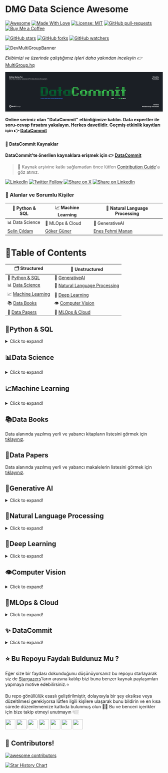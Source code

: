 # DMG Data Science Awesome

[![Awesome](https://cdn.rawgit.com/sindresorhus/awesome/d7305f38d29fed78fa85652e3a63e154dd8e8829/media/badge.svg)](https://github.com/sindresorhus/awesome) [![Made With Love](https://img.shields.io/badge/Made%20With-Love-orange.svg)](https://github.com/chetanraj/awesome-github-badges) [![License: MIT](https://img.shields.io/badge/License-MIT-yellow.svg)](https://opensource.org/licenses/MIT) [![GitHub pull-requests](https://img.shields.io/github/issues-pr/Developer-MultiGroup/DMG-Data-Science-Awesome.svg)](https://GitHub.com/Developer-MultiGroup/DMG-Data-Science-Awesome/pulls/) [![Buy Me a Coffee](https://img.shields.io/badge/Buy%20Me%20A%20Coffee-☕-FFDD00?style=flat&logo=buy-me-a-coffee&logoColor=black)](https://www.buymeacoffee.com/MultiGroup)


[![GitHub stars](https://img.shields.io/github/stars/Developer-MultiGroup/DMG-Data-Science-Awesome.svg?style=social&label=Star)](https://github.com/Developer-MultiGroup/DMG-Data-Science-Awesome/stargazers/) [![GitHub forks](https://img.shields.io/github/forks/Developer-MultiGroup/DMG-Data-Science-Awesome.svg?style=social&label=Fork)](https://github.com/Developer-MultiGroup/DMG-Data-Science-Awesome/network/) [![GitHub watchers](https://img.shields.io/github/watchers/Developer-MultiGroup/DMG-Data-Science-Awesome.svg?style=social&label=Watch)](https://github.com/Developer-MultiGroup/DMG-Data-Science-Awesome/watchers/)

![DevMultiGroupBanner](/images/awesome.gif)

*Ekibimizi ve üzerinde çalıştığımız işleri daha yakından inceleyin :point_right:* [MultiGroup.hq](https://github.com/Developer-MultiGroup/MultiGroup.hq)

![aiconf](/images/datacommit.png)

**Online serimiz olan "DataCommit" etkinliğimize katılın. Data expertler ile soru-cevap fırsatını yakalayın. Herkes davetlidir. Geçmiş etkinlik kayıtları için :point_right: [DataCommit](https://www.youtube.com/playlist?list=PLQvJkakaBRKcsi8mySTkgLvnrz0dSyIRF)**

#### **📌 DataCommit Kaynaklar**
 **DataCommit'te önerilen kaynaklara erişmek için :point_right: [DataCommit](#datacommit)** 

> 👋 Kaynak arşivine katkı sağlamadan önce lütfen [Contribution Guide](./CONTRIBUTING.md)'a göz atınız.


[![LinkedIn](https://img.shields.io/badge/Follow@devmultigroup-%230077B5.svg?logo=linkedin&logoColor=white)](https://www.linkedin.com/company/devmultigroup) [![Twitter Follow](https://img.shields.io/twitter/follow/devmultigroup?style=social)](https://x.com/devmultigroup) [![Share on X](https://img.shields.io/badge/Share_on-Twitter-1DA1F2?logo=twitter&logoColor=white)](https://twitter.com/intent/tweet?text=Check+out+this+awesome+repository+for+LLM+engineers!&url=https://github.com/Developer-MultiGroup/DMG-Data-Science-Awesome)
[![Share on LinkedIn](https://img.shields.io/badge/Share_on-LinkedIn-0077B5?logo=linkedin&logoColor=white)](https://www.linkedin.com/sharing/share-offsite/?url=https://github.com/Developer-MultiGroup/DMG-Data-Science-Awesome)

### 🌟 Alanlar ve Sorumlu Kişiler

| 🐍 Python & SQL | 📈 Machine Learning | 📝 Natural Language Processing|
|----------|----------|----------|
| 📊 Data Science | 🚀 MLOps & Cloud | 🤖 GenerativeAI|
| [Selin Çıldam](https://www.linkedin.com/in/selincildam/)| [Göker Güner](https://www.linkedin.com/in/gokerguner/) | [Enes Fehmi Manan](https://www.linkedin.com/in/enesfehmimanan/)|



# 📑Table of Contents
| 🗂️ **Structured**               |   🧠 **Unstructured**               |
| --------------------------------|   --------------------------------  |
| 🐍 [Python & SQL](#python-sql)       | 🤖 [GenerativeAI](#generative-ai)   | 
| 📊 [Data Science](#data-science) | 📝 [Natural Language Processing](#natural-language-processing) | 
| 📈 [Machine Learning](#machine-learning) | 🧬 [Deep Learning](#deep-learning) |
| 📚 [Data Books](#data-books)     | 👁️ [Computer Vision](#computer-vision) |
| 📰 [Data Papers](#data-papers)   | 🚀 [MLOps & Cloud](#mlops&cloud) |



<a name="python-sql"></a>
## 🐍Python & SQL
<details>
<summary>Click to expand!</summary>


**[`^        back to top        ^`](#dmg-data-science-awesome)**

### 🔗 Useful Links

- [SQL Cheatsheet](https://drive.google.com/file/d/1c0zYkqlpRqI0XzVntG5dZSTBZnUnY3pE/view?usp=drive_link) - SQL kavramlarına hızlıca göz atın.
- [Learn SQL in stages](https://sqlzoo.net/wiki/SQL_Tutorial) - SQL bilginizi pratiklerle geliştirin.
- [Hackerrank Python](https://www.hackerrank.com/domains/python?filters%5Bstatus%5D%5B%5D=unsolved&badge_type=python) - Python'da algoritma pratiği yapın.
- [Hackerrank SQL](https://www.hackerrank.com/domains/sql?filters%5Bstatus%5D%5B%5D=unsolved&badge_type=sql) - SQL'de pratik yapın.
- [NeetCode Data Structures](https://neetcode.io/practice) - Veri yapıları konusunda pratik yapın.
- [algoleague](https://algoleague.com/) - Çeşitli dillerde algoritma sorularını çözebileceğiniz ve yarışmalara katılabileceğiniz yerli platform.
- [Grind 75 questions](https://www.techinterviewhandbook.org/grind75/?weeks=8&hours=8) - Planlı bir şekilde algoritma mülakatlarındaki ana konsteptleri halledin.


### SQL 
  
  - [Intro to SQL: Querying and managing data](https://www.khanacademy.org/computing/computer-programming/sql)- SQL dilini sıfırdan başlayarak öğrenin.
  - [Advanced SQL](https://www.kaggle.com/learn/advanced-sql)- SQL bilginizi genişletin.
  - [SQL Tutorial](https://www.w3schools.com/sql/default.asp)- Adım adım SQL öğrenin.

### Python

- [Yazbel Belgeleri](https://python-istihza.yazbel.com/index.html) - Python dilini Türkçe olarak detaylı bir şekilde öğrenin.
- [CS50 Python](https://cs50.harvard.edu/python/2022/) - Harvard'ın ünlü CS50 dersinin Python için özel versiyonu.
- [30 Days of Python](https://dev.to/arindamdawn/series/7425) - 30 günde Python öğrenin.
- [Code. Simply. Clearly. Calmly.](https://calmcode.io/) - Python'daki birçok temel konsepti kısa ve öz videolar üzerinden öğrenin.

</details>


<a name="data-science"></a>
## 📊Data Science
<details>
<summary>Click to expand!</summary>

**[`^        back to top        ^`](#dmg-data-science-awesome)**

### 🔗 Useful Links

- [Veri Defteri](https://veridefteri.com/) - Veri Biliminin bir çok konusu hakkında hem blog hem video tutorialları olan websitesi.
- [Yapay Zekâ Araştırma İnisiyatifi](https://yz-ai.github.io/kaynaklar/) - Derin öğrenme konusunda birçok iyi kaynağın çevrilmiş hallerinin derlendiği websitesi. 
- [Data Science Roadmap](https://roadmap.sh/ai-data-scientist) - Veri bilimi için temel öğrenilmesi gereken konseptleri gösteren akış diyagramı.

### Introduction to Data Science

+ **📹 Video Tutorials**
    - [Virtualenv](https://calmcode.io/course/virtualenv/intro) - Virtual environment neden gereklidir ve neden kullanılır. Detaylı öğrenin.

+ **📖 Blog Tutorials**
    - [Difference of Data Science and Machine Learning](https://www.datasciencecentral.com/difference-of-data-science-machine-learning-and-data-mining/) - Veri Biliminin temel kavramlarına aşina olun.

    + **🛠️ Virtual Environment**
        - [Python Virtual Environment](https://www.geeksforgeeks.org/python-virtual-environment/) - Sanal ortamların nasıl kurulacağını ve neden kullanıldığını öğrenin.
     
### Exploratory Data Analysis 
+ **📹 Video Tutorials**
    - [Statistics for Data Science](https://www.youtube.com/watch?v=xxpc-HPKN28)- Veri Bilimi için gerekli istatistik altyapısını edinin.

###  Data Wrangling & Preprocessing
- [Handling Missing Values](https://www.analyticsvidhya.com/blog/2021/10/handling-missing-value/) - Eksik verilere nasıl yaklaşılacağını öğrenin. 
- [Discover Feature Engineering](https://machinelearningmastery.com/discover-feature-engineering-how-to-engineer-features-and-how-to-get-good-at-it/) - Feature engineering nedir, nasıl yapılır? Mantığını öğrenin.
- [Feature Engineering for Machine Learning](https://towardsdatascience.com/feature-engineering-for-machine-learning-eb2e0cff7a30) - Veri ön işleme adımının nasıl yapılacağını öğrenin.

</details>

<a name="machine-learning"></a>
## 📈Machine Learning
<details>
<summary>Click to expand!</summary>

**[`^        back to top        ^`](#dmg-data-science-awesome)**

### Courses

- [Makine Öğrenmesine Giriş](https://www.youtube.com/playlist?list=PLZcbvMjrj9DVU6g2A5e6voeigUtSMsAJH) - ML teorisini detaylı bir şekilde öğrenin. Ders kaynaklarına [buradan](https://github.com/sibirbil/IMO2020) erişebilirsiniz.
- [AI for Beginners](https://microsoft.github.io/AI-For-Beginners/) - Microsoft tarafından yayınlanan AI kursu.
- [Google ML Crash Course](https://developers.google.com/machine-learning/crash-course): Google'ın ML üzerine kapsamlı temel bir kursu, pek çok ML kavramına dair temel bilgi edinmek ve kariyerine sağlam başlangıç noktaları oluşturmak isteyenler için.
- [Coursera ML Specialization](https://www.coursera.org/specializations/machine-learning-introduction): Coursera'nın toplam 4 kurstan oluşan ML Uzmanlık serisi. Teorik bilginin yanı sıra notebook ödevleriyle birlikte ML kodlama pratiğine başlamak isteyenler için.
- [Kaggle Intro to ML](https://www.kaggle.com/learn/intro-to-machine-learning): Kaggle'ın temel seviye ML kursu. Basit seviyede konseptler, tanımlar içerir.
- [Kaggle Intermediate ML](https://www.kaggle.com/learn/intermediate-machine-learning): Kaggle'ın giriş seviye kursunun devamı niteliğinde, yine de seviyesi çok üst düzey değil. Başlangıç seviyesinde olanların da rahatlıkla takip edebilecekleri bir kurs.
- [DataTalksClub ML Zoomcamp](https://github.com/DataTalksClub/machine-learning-zoomcamp): DataTalksClub'ın ML Zoomcamp'i. İçerikleri kendi hızınızda tüketebilirsiniz ancak, yılın belli dönemlerinde Zoom üzerinden dersler, ödevler vb. şeklinde de takip edilen "Zoomcamp"leri mevcut.
- ☕ [Forecasting: Principles and Practice](https://otexts.com/fpp3/) - Zaman serileri üzerine kapsamlı bir kaynak.

### 📖 Blog Tutorials

- ☕[Supervised Learning](https://stanford.edu/~shervine/l/tr/teaching/cs-229/cheatsheet-supervised-learning): Stanford'un CS229: Machine Learning dersine ait Türkçeye çevrilmiş Gözetimli öğrenme notları.
- ☕[Unsupervised Learning](https://stanford.edu/~shervine/l/tr/teaching/cs-229/cheatsheet-unsupervised-learning/): Stanford'un CS229: Machine Learning dersine ait Türkçeye çevrilmiş Gözetimsiz öğrenme notları.
- [What is Overfitting?](https://www.freecodecamp.org/news/what-is-overfitting-machine-learning/): Overfitting kavramını ve kaçınmanın yollarını öğrenin. 
- [Scikit Learn Official Document](https://scikit-learn.org/stable/index.html): Temel algoritmalar, preprocess yöntemleri, model başarı ölçümlemeleri gibi Machine Learning'e ait neredeyse bütün konseptler için Python dilinde kullanabileceğiniz scikit-learn'ün resmi dokümantasyonu.
- [Machine Learning Basics](https://github.com/zotroneneis/machine_learning_basics) - Makine öğrenmesi algoritmalarının hem teorisini hem pratiğini notebooklar üzerinden adım adım implemantasyonuyla birlikte veren repo.
- ☕☕[PapersWithCode](https://paperswithcode.com/) - ML/AI Scientist rollerinde yeni çıkan paperları takip etmek ve elbette bunları hızlıca deneyip çalıştığınız şirket adına işe yararlılığını ölçmek önem taşıyor. Paperswithcode, yeni çıkan paper'ları kodlarıyla birlikte sunuyor.
- [AIPaper.Dev](https://aipaper.dev/daily) - Alanlarına ayrılmış bir biçimde paperları burada derli toplu görebilirsiniz. Her paper, onu okuyabileceğiniz bir arxiv bağlantısı da içeriyor. Aylık 2$ karşılığında paper özeti gibi ek özelliklere de erişebiliyorsunuz.

### 📹 Video Tutorials

- [Freecodecamp ML Course for Beginners](https://www.youtube.com/watch?v=NWONeJKn6kc): Freecodecamp'in yeni başlayanlar için 9 saat 52 dakikalık tek parça ML kursu.
- [Yapay Öğrenme için Matematik](https://www.youtube.com/playlist?list=PL-VAZnoQqQ4W3kxCI4At6flbG72k8mHVG) - Makine öğrenmesi için gereken matematiği öğrenin.

### 🗃️ Datasets
 
- [UCI ML Repository](https://archive.ics.uci.edu/datasets): UC Irvine üniversitesine ait veri setleri. Kendi kütüphanesi ile direkt olarak python projesinin içerisine import edebiliyorsunuz.
- [Kaggle Datasets](https://www.kaggle.com/datasets): Kaggle platformundaki veri setleri. Giriş seviyesi kurslardan sonra hangi alanda hangi veri türüyle çalışmak istediğine karar verme aşamasında mutlaka göz atılmalı.
- [Awesome Repo](https://github.com/awesomedata/awesome-public-datasets?tab=readme-ov-file#machinelearning): Başlangıç seviyesi küçük veri setlerinin ardından daha büyük projeler çıkarmak isteyenler için daha gelişmiş veri setlerinin olduğu bir repo. Bu repoda ilgi alanlarınıza göre ayrılmış başka alanlardaki veri setlerini de görebilirsiniz.

</details>


<a name="data-books"></a>
## 📚Data Books

Data alanında yazılmış yerli ve yabancı kitapların listesini görmek için [tıklayınız](books.md).

<a name="data-papers"></a>
## 📰Data Papers

Data alanında yazılmış yerli ve yabancı makalelerin listesini görmek için [tıklayınız](papers.md).



<a name="generative-ai"></a>
## 🤖Generative AI
<details>
<summary>Click to expand!</summary>

**[`^        back to top        ^`](#dmg-data-science-awesome)**

### 🔗 Useful Links
- [ Chatbot Arena Leaderboard](https://lmarena.ai/?leaderboard) - LLM'lerin değerlendirilmesi ve topluluk desteği ile sıralanması ile oluşan liderlik tablosu.
- [LLMOps Database](https://www.zenml.io/llmops-database) - Gerçek dünya senaryolarında LLM'lerin nasıl kullanıldığını ayrıntılı bir şekilde görebileceğiniz web sitesi.
- [ML and LLM system design](https://www.evidentlyai.com/ml-system-design) - ML ve LLM için oluşturulmuş 500+ case study.
- [LLM Nasıl Çalışır?](https://llm-viz-tr.vercel.app/) - LLM'lerin nasıl çalıştığını interaktif bir şekilde anlatan web sitesi.
- [https://research.aimultiple.com/generative-ai-applications/](https://research.aimultiple.com/generative-ai-applications/) - GenAI gerçek hayat örnekleri.
- [Haystack Cookbook](https://github.com/deepset-ai/haystack-cookbook) - Farklı araçlar kullanılarak yapılmış çeşitli GenAI uygulama örnekleri bulabileceğiniz bir repo.
- [Prompt Engineering Guide](https://www.promptingguide.ai/) - Promt engineering temellerini detaylı bir şekilde öğrenin.
- [Agents Course](https://huggingface.co/learn/agents-course/unit0/introduction) - Hugging Face tarafından verilen agents kursu.
- ☕ [LLM Course](https://github.com/mlabonne/llm-course) - LLM'leri notebooklar üzerinden detaylı anlatan repo. 
- ☕ [GenAI Agents](https://github.com/NirDiamant/GenAI_Agents) - Birçok farklı konsteptte agent notebookunu başlangıçtan ileri seviyeye doğru anlatan repo.
- ☕☕ [Annotated Research Paper Implementations](https://nn.labml.ai/) - Milestone paperların torch tabanlı implemanstasyonlarını içeren websitesi.
- [LLM Engineers Handbook](https://github.com/PacktPublishing/LLM-Engineers-Handbook) - Başlangıç seviyesinden deploy almaya kadar giden LLM ve RAG uygulamalarınızı AWS içerisinde deploylamayı gösteren repo ve kitap.
  
### 📹 Video Tutorials
-  [Gemini API by Google](https://www.udacity.com/course/gemini-API-by-google--cd13416) - Gemini API üzerinden GenAI temellerini öğrenin.
-  [Building AI Applications with Haystack (DeepLearning.AI)](https://www.deeplearning.ai/short-courses/building-ai-applications-with-haystack/) - Haystack kullanarak farklı GenAI uygulamaları geliştirmeyi öğrenin.
-  [Introduction to Generative AI Learning Path](https://www.cloudskillsboost.google/paths/118) - Google Cloud ile GenAI-LLM temellerini öğrenin.
-  [RAG & Agents](https://www.youtube.com/playlist?list=PL0cq-CiC5Qht17CmxgQDotcT-mlOulxqg) - RAG ve Agentların temellerini Prof. Tom Yeh'ten öğrenin.
-  [LangChain Academy](https://academy.langchain.com/collections) - LangChain Academy'den güncel GenAI teknolojilerini öğrenin.
-  ☕ [Deep Dive into LLMs like ChatGPT](https://www.youtube.com/watch?v=7xTGNNLPyMI) - Karpathy ile LLM'lerin temellerine derin bir dalış yapın.
-  [GenAI wit Gradio](https://www.deeplearning.ai/short-courses/building-generative-ai-applications-with-gradio/) - Gradio ile GenAI uygulamalarının nasıl deploy edileceğini öğrenin.
-  ☕ [Multi AI Agent Systems with crewAI](https://www.deeplearning.ai/short-courses/multi-ai-agent-systems-with-crewai/) - Multi Agent sistemlerin temellerini CrewAI ile öğrenin.
-  ☕☕ [Practical Multi AI Agents and Advanced Use Cases with crewAI](https://www.deeplearning.ai/short-courses/practical-multi-ai-agents-and-advanced-use-cases-with-crewai/) - Çeşitli AI Agent senaryolarını Crew AI üzerinden deneyimleyin.

### 📖 Blog Tutorials
-  [How Large Language Models work](https://medium.com/data-science-at-microsoft/how-large-language-models-work-91c362f5b78f) - Teknik bilgiye boğulmadan LLM'lerin nasıl çalıştığını öğrenin.
-  [BERT 101 🤗 State Of The Art NLP Model Explained ](https://huggingface.co/blog/bert-101) - Bert nedir, nasıl kullanılır, farklı Bert türleri nelerdir konularında bilgi sahibi olun.
-  [Anthropic's Prompt Engineering Interactive Tutorial](https://github.com/anthropics/courses/tree/master/prompt_engineering_interactive_tutorial) - Anthropics kendi modelleri üzerinden anlattığı Prompt Engineering notebookları.
- [Google Agents](https://ppc.land/content/files/2025/01/Newwhitepaper_Agents2.pdf) - Google tarafından yayınlanmış agent eğitim dokümanı.
- ☕ [A Tutorial on LLM](https://medium.com/@haifengl/a-tutorial-to-llm-f78dd4e82efc) - Transformer mimarisinin nasıl çalıştığını ve GenAI için önemli kavramları öğrenin.
- ☕ [MultiModal Uygulama Geliştirip Hugging Face Spaces’te Yayınlamak!](https://medium.com/@cakirduygu/multimodal-uygulama-geli%C5%9Ftirip-hugging-face-spaceste-yay%C4%B1nlamak-65ca98ec38af) - Açık Kaynak LLM'ler ile yaptığınız çalışmaları nasıl yayınlayacağınızı öğrenin.
- ☕[ModernBERT](https://huggingface.co/blog/modernbert) - Modernleştirilmiş Bert mimarisini öğrenin.
- ☕[Building effective agents](https://www.anthropic.com/research/building-effective-agents) - Efektif agent nasıl geliştirilir?
- ☕ [How to generate text: using different decoding methods for language generation with Transformers](https://huggingface.co/blog/how-to-generate) - Transformers modelleri nasıl metin üretiyor?
- ☕ [Create a Swarm of Agents](https://haystack.deepset.ai/blog/swarm-of-agents) - OpenAI'ın Swarm konseptini başka modellerle (Llama, Antropic Claude vs.) nasıl yapılacağını anlatan bir blog yazısı
- ☕☕ [LLM Workshop](https://github.com/rasbt/LLM-workshop-2024) - LLM temellerini notebooklar üzerinden detaylı bir şekilde öğrenin.
- ☕☕ [Transformers From Scratch](https://blog.matdmiller.com/posts/2023-06-10_transformers/notebook.html) - Sıfırdan Transformers mimarisini öğrenin.
- ☕☕ [Llama 3 from Scratch](https://github.com/naklecha/llama3-from-scratch/blob/main/llama3-from-scratch.ipynb) - Llama 3 modelini sıfırdan implemente eden eğlenceli bir notebook.

+ ### RAG

    + **📹 Video Tutorials**
        -  [Building Systems with the ChatGPT API](https://www.deeplearning.ai/short-courses/building-systems-with-chatgpt/) - ChatGPT API kullanarak LLM'ler ile karmaşık iş akışlarını nasıl otomatikleştireceğinizi öğrenin. 
        -  [LangChain for LLM Application Development](https://www.deeplearning.ai/short-courses/langchain-for-llm-application-development/) - LangChain kullanarak LLM'lerin kullanım alanlarını genişletmeyi ve güçlü LLM uygulamaları oluşturmayı öğrenin.

    + **📖 Blog Tutorials**
        - ☕ [RAG Techniques](https://github.com/NirDiamant/RAG_Techniques) - Farklı RAG tekniklerini gösteren repo.
        - [Creating Your First QA Pipeline with Retrieval-Augmentation](https://haystack.deepset.ai/tutorials/27_first_rag_pipeline) - Haystack ile ilk RAG uygulamanızı geliştirin
        -  [(Part 1) Build your own RAG with Mistral-7B and LangChain](https://medium.com/@thakermadhav/build-your-own-rag-with-mistral-7b-and-langchain-97d0c92fa146) - Mistral-7B üzerinde nasıl RAG yapılacağını adım adım giderek anlatan yazı serisi.
        - ☕ [The 4 Advanced RAG Algorithms You Must Know to Implement](https://medium.com/decodingml/the-4-advanced-rag-algorithms-you-must-know-to-implement-5d0c7f1199d2) - İleri RAG tekniklerini öğrenin ve uygulamasını görün.
        - ☕ [(Part 1) Advanced Retrieval: Extract Metadata from Queries to Improve Retrieval](https://haystack.deepset.ai/blog/extracting-metadata-filter) - Metadata filtering, query decomposition gibi tekniklerle ileri seviye RAG uygulamaları geliştirmeyi anlatan yazı serisi
        - [Build a Retrieval Augmented Generation (RAG) App: Part 1](https://python.langchain.com/docs/tutorials/rag/) - Kendi RAG uygulamanızı direkt olarak doküman üzerinden ilerleyerek oluşturabileceğiniz bir yazı serisi. Sadece part 1 ve 2 var. Direkt LangChain üzerinden erişebilirsiniz.
      
+ ### Fine Tuning
    + **📹 Video Tutorials**
        - ☕ [Finetuning Large Language Models](https://www.deeplearning.ai/short-courses/finetuning-large-language-models/) - Lamini kullanarak LLM'lere nasıl ince ayar yapabileceğinizi öğrenin.

    + **📖 Blog Tutorials**
        - ☕ [Fine-Tuning Mistral 7b in Google Colab with QLoRA (complete guide)](https://medium.com/@codersama/fine-tuning-mistral-7b-in-google-colab-with-qlora-complete-guide-60e12d437cca) - Mistral-7b üzerinden nasıl fine tuning yapılacağını öğrenin.
        - [Fine-tune a pretrained model](https://huggingface.co/docs/transformers/en/training) - Hugging Face tarafında ince ayar nasıl yapılır.
        - ☕☕ [BERT Fine-Tuning Tutorial with PyTorch](https://mccormickml.com/2019/07/22/BERT-fine-tuning/) - Pytorch ile Bert'i fine tune ederek, konuya derinlemesine dalın.
        - [A Gentle Introduction to 8-bit Matrix Multiplication for transformers at scale using Hugging Face Transformers, Accelerate and bitsandbytes](https://huggingface.co/blog/hf-bitsandbytes-integration) - Quantization nedir ve neden yapılmalıdır?
        - [Code LoRA from Scratch](https://lightning.ai/lightning-ai/studios/code-lora-from-scratch?utm_source=tldrai) - LoRA metodunu sıfırdan öğrenin.


### 🔧 Framework
- [Transformers](https://huggingface.co/docs/transformers/index) - Hugging Face tarafından geliştirilen, NLP ve generative AI modellerini kolayca kullanmanızı sağlayan bir kütüphane.
- [LangChain](https://python.langchain.com/docs/introduction/) - Büyük dil modelleri (LLM) ile çalışma ve uygulama geliştirme sürecini kolaylaştıran bir framework.
- [Haystack](https://haystack.deepset.ai/) - Büyük dil modellerini orkestre ederek farklı kullanım alanlarında (RAG, AI Agent'ları vs.) uygulama geliştirmenizi sağlayan açık kaynak bir framework.
- [co:here](https://cohere.ai/) - Cohere, gelişmiş Büyük Dil Modelleri ve NLP araçlarına erişim sağlar.
- [Ollama](https://github.com/ollama/ollama) - Büyük dil modellerini yerel olarak çalıştırmanızı sağlayan bir framework.
- [DeepSpeed](https://www.deepspeed.ai/) - Microsoft tarafından geliştirilen, büyük modellerin daha verimli bir şekilde eğitilmesi ve kullanılması için optimize edilmiş bir deep learning optimizasyon kütüphanesi.
- [Alpaca-LoRA](https://github.com/tloen/alpaca-lora) - LLaMA tabanlı modeller üzerinde düşük kaynakla hızlı ince ayar (fine-tuning) yapmayı sağlayan bir framework.
- [Fairseq](https://github.com/facebookresearch/fairseq) - Facebook AI tarafından geliştirilen, çeşitli NLP ve sıralı modelleme görevleri için kullanılan bir framework.
- [Letta](https://github.com/letta-ai/letta) - Eskiden MemGPT iken şu an isim değiştirilerek sunulan yeni bir framework.


### Models
- [OpenAI](https://openai.com/api/) - OpenAI'nin API'si, çeşitli doğal dil görevlerini yerine getiren GPT-3 ve GPT-4 modellerine ve doğal dili koda çeviren Codex'e erişim sağlar.
- [LLaMA](https://ai.facebook.com/blog/large-language-model-llama-meta-ai/) - Meta tarafından geliştirilen, 65 milyar parametreli temel bir büyük dil modeli.
- [deepseek](https://www.deepseek.com/) - Açık kaynak olarak geliştirilen, oldukça başarılı yanıtlar üreten LLM.
- [Claude](https://claude.ai/) - Anthropic tarafından geliştirilen bir yapay zeka asistanı olan Claude ile konuşun.
- [Mixtral](https://mistral.ai/news/mixtral-of-experts/) - Açık ağırlıklara sahip "sparse mixture of experts" mimarisiyle yüksek kaliteli ve verimli doğal dil işleme çözümleri sunan bir model.
- [Grok](https://grok.x.ai/) - xAI tarafından geliştirilen ve [açık kaynak](https://github.com/xai-org/grok-1) ve açık ağırlıklara sahip bir büyük dil modeli. 

+ **🛠️ Coding Assistants**
    - [GitHub Copilot](https://github.com/features/copilot) - GitHub Copilot, OpenAI Codex desteğiyle editörünüzde gerçek zamanlı kod ve fonksiyon önerileri sunar.
    - [Amazon Q](https://aws.amazon.com/q/) - AWS’nin yapay zeka destekli asistanı; soruları yanıtlar, kod yazar ve görevleri otomatikleştirir.




</details>


<a name="natural-language-processing"></a>
## 📝Natural Language Processing
<details>
<summary>Click to expand!</summary>

**[`^        back to top        ^`](#dmg-data-science-awesome)**

### 🔗 Useful Links
- [Turkish NLP Resources](https://turkce.netlify.app/) - Türkçe NLP kaynaklarının derlendiği websitesi.
- [NLP Cheat Sheet Repo](https://github.com/janlukasschroeder/nlp-cheat-sheet-python) - Python NLP Cheat Sheet
- [High-Quality Resources for studying NLP](https://medium.com/nlplanet/awesome-nlp-18-high-quality-resources-for-studying-nlp-1b4f7fd87322) - Kaliteli NLP kaynakları

### 📹 Video Tutorials
- [Hugging Face NLP Course](https://huggingface.co/learn/nlp-course/chapter1/1) - Hugging Face üzerinden NLP temellerini öğrenin.
- [Natural Language Processing at UT Austin](https://www.youtube.com/playlist?list=PLofp2YXfp7TZZ5c7HEChs0_wfEfewLDs7) - Austin üniversitesi NLP dersleri.
- [Doğal Dil İşleme Yaz Okulu](https://www.youtube.com/playlist?list=PLMGWwuh6-mEe57iOtf1uo5DgZB288l0CQ) - Türkçe Doğal Dil İşleme yaz okulu.

### 📖 Blog Tutorials
- [What Is Natural Language Processing?](https://machinelearningmastery.com/natural-language-processing/) - Doğal Dil İşleme nedir?
- ☕ [Natural Language Processing is Fun!](https://medium.com/@ageitgey/natural-language-processing-is-fun-9a0bff37854e) - Adım adım NLP temellerini öğrenin. [[2]](https://medium.com/@ageitgey/text-classification-is-your-new-secret-weapon-7ca4fad15788),[[3]](https://medium.com/@ageitgey/natural-language-processing-is-fun-part-3-explaining-model-predictions-486d8616813c), [[4]](https://medium.com/@ageitgey/deepfaking-the-news-with-nlp-and-transformer-models-5e057ebd697d), [[5]](https://medium.com/@ageitgey/build-your-own-google-translate-quality-machine-translation-system-d7dc274bd476)
- [NLP Python Repo](https://github.com/milaan9/Python_Natural_Language_Processing) - Notebooklar üzerinden NLP temellerini öğrenin.
- [TR NLP 101](https://github.com/kolaydilisleme/NLP-101-Egitim) - Türkçe olarak NLP temellerini öğrenin.
- ☕☕ [Natural Language Processing Specialization on Coursera](https://aman.ai/coursera-nlp/) - Natural Language Processing Specialization detaylı kurs dokümanları.

</details> 

<a name="deep-learning"></a>
## 🧬Deep Learning
<details>
<summary>Click to expand!</summary>

**[`^        back to top        ^`](#dmg-data-science-awesome)**

## Blogs

- [Learn PyTorch for Deep Learning](https://www.learnpytorch.io/) - Deep learning için Pytorch'u kapsamlı bir şekilde öğrenin.
- ☕☕ [PyTorch internals](http://blog.ezyang.com/2019/05/pytorch-internals/) - Pytorch'un nasıl çalıştığını öğrenin.

## Frameworks

Derin Öğrenme'nin üç büyük framework'ünün linkleri. Önce Tensorflow veya Pytorch, daha sonra da Jax kurcalanarak devam edilebilir. Her birinin kaynakları, blogları, demoları santim santim takip edildiğinde oldukça öğretici.

- [Tensorflow](https://www.tensorflow.org/)
- [Pytorch](https://pytorch.org/)
- [Jax](https://docs.jax.dev/en/latest/)

</details>


<a name="computer-vision"></a>
## 👁️Computer Vision
<details>
<summary>Click to expand!</summary>

**[`^        back to top        ^`](#dmg-data-science-awesome)**

###  Useful Links  
-  **[Computer Vision (GeeksforGeeks)](https://www.geeksforgeeks.org/computer-vision/)** - Bilgisayarlı görüye giriş ve temel kavramlar.  
-  **[Introduction to Object Detection](https://medium.com/@kattarajesh2001/object-detection-part-1-introduction-to-object-detection-321f1fd56295)** - Nesne tespitine giriş ve temel teknikler.  
-  **[Introduction to Computer Vision with TensorFlow (Microsoft)](https://learn.microsoft.com/en-us/training/modules/intro-computer-vision-tensorflow/)** - Microsoft’un sunduğu, TensorFlow kullanarak bilgisayarlı görüye giriş eğitim modülü.  
-  **[Computer Vision with TensorFlow](https://www.tensorflow.org/tutorials/images?hl=tr)** - TensorFlow kullanarak bilgisayarlı görü projeleri geliştirme.  
-  **[Deep Learning for Computer Vision ](https://www.geeksforgeeks.org/deep-learning-for-computer-vision/)** - Derin öğrenmenin bilgisayarlı görüde nasıl kullanıldığına dair kapsamlı anlatım.  
-  **[Ultralytics Docs](https://docs.ultralytics.com/)** - YOLO serisi gibi popüler nesne tespiti modellerini geliştiren Ultralytics’in resmi dökümantasyonu.  

###  Tutorials  
-  **[OpenCV Tutorials](https://docs.opencv.org/4.x/d9/df8/tutorial_root.html)** - OpenCV’nin resmi dokümantasyon ve eğitimleri.  
-  **[OpenCV-Python Tutorials](https://docs.opencv.org/4.11.0/d6/d00/tutorial_py_root.html)** - Python ile OpenCV kullanımı için kapsamlı rehber.  
-  **[OpenCV Python Tutorial (GeeksforGeeks)](https://www.geeksforgeeks.org/opencv-python-tutorial/)** - OpenCV’ye giriş ve temel işlevlerin anlatıldığı rehber.  
-  **[Simple Object Tracking with OpenCV (PyImageSearch)](https://pyimagesearch.com/2018/07/23/simple-object-tracking-with-opencv/)** - OpenCV ile basit nesne takibi örnekleri.  
-  **[Moving Object Detection with OpenCV](https://learnopencv.com/moving-object-detection-with-opencv/)** - OpenCV kullanarak hareketli nesne tespiti yapma yöntemleri.  


###  Courses  
-  **[OpenCV Bootcamp](https://opencv.org/university/free-opencv-course/?utm_source=opcv&utm_medium=releases)** - OpenCV temellerinden ileri seviye uygulamalara kadar detaylı bir kurs.  
-  **[Görüntü Üretmeye Giriş (Google Cloud)](https://www.cloudskillsboost.google/course_templates/541?catalog_rank=%7B%22rank%22%3A1%2C%22num_filters%22%3A0%2C%22has_search%22%3Atrue%7D&search_id=42154782)** - Google Cloud’un sunduğu yapay zeka ile görüntü üretme kursu.  

### 📹 Video Tutorials
- [Community Computer Vision Course](https://huggingface.co/learn/computer-vision-course/unit0/welcome/welcome) - Hugging Face komünitesi tarafından oluşturulan görüntü işleme kursu.

</details>


<a name="mlops&cloud"></a>
## 🚀MLOps & Cloud
<details>
<summary>Click to expand!</summary>

**[`^        back to top        ^`](#dmg-data-science-awesome)**

## Courses

- [MLOps Zoomcamp](https://github.com/DataTalksClub/mlops-zoomcamp) - DataTalksClub isimli topluluğun MLOps Zoocamp'i. Self-paced, ama dönem dönem online canlı derslerle dünyanın her yerinden katılımcılarla da senkron bir şekilde ödevli takipli alabiliyorsunuz kursu. Aynı repodan topluluğun web sitesine gidip diğer kursları inceleyebilir ve topluluğa özel kanallara da katılabilirsiniz.

- [MLOps Roadmap](https://roadmap.sh/mlops) - Roadmap.sh, teknolojinin pek çok alanı ile ilgili oldukça detaylı, takip etmesi belki bir yılı bulabilecek dolu dolu roadmapler sunuyor, MLOps roadmapi de bunlardan biri.

## Blogs

- [Marvelous MLOps](https://marvelousmlops.substack.com/) - MLOps'a dair takip edilesi bir blog, aynı isimli bir Linkedin sayfaları da var, orada daha aktifler. 

- ☕☕[Google Vertex AI](https://cloud.google.com/vertex-ai) - Google'ın AI platformu Vertex AI'ın dokümanı. Cloud'a dair pek çok doküman&kaynak bulunabilir elbette ama öğrenmenin en iyi yolu kesinlikle orjinal dokümanları incelemek.

- ☕☕[AWS Bedrock Samples](https://github.com/aws-samples/amazon-bedrock-samples) - AWS Bedrock örneklerini içeren repo.

- ☕[Google Cloud Docs](https://cloud.google.com/docs) Google'ın cloud altyapsına dair, konularına ayrılmış kendi dokümanları. Google, ilk hesap açılışında 300 dolarlık bedava kredi de sunuyor.

## Video Tutorials

- [TechWorld With Nana](https://www.youtube.com/@TechWorldwithNana/courses) - Devops bilmeden MLOps eksik kalır, bu Youtube kanalı devops için bulabileceğimiz en iyi kaynaklardan.

- [Cloud Türkiye AWS Talks Youtube Serisi](https://www.youtube.com/watch?v=2pbDSwiFYO4&list=PLdEVi-7f6Ie9WJH_ySLOVU8ODZS94Hm2C) - Cloud Türkiye Topluluğu'nun AWS üzerine konuştuğu Youtube serisi.

- [Ayti Tech Azure Youtube Serisi](https://www.youtube.com/watch?v=W1cp3qEAC1M&list=PLm8ggkC19szAggb3smwNleuitkHSInf8i) - Ayti Tech Youtube kanalında Özgür Öztürk'ün hap bilgiler içeren Azure serisi.

- [Freecodecamp Docker&Kubernetes Fundamentals](https://www.youtube.com/watch?v=kTp5xUtcalw) - Freecodecamp'ten yaklaşık 6 saatlik harika bir Docker&Kubernetes giriş kursu.

## Tools

Bu kadar eğitim, kurs, bilgi vs. elini kirletmeden bir değer taşımıyor. Demolar yapıp bunları yayınlamanızı sağlayabilecek, her birine en az bir, belki birkaç haftasonu ayırabileceğiniz deployment toolları:

- [Streamlit](https://streamlit.io/)
- [Vercel](https://vercel.com/)
- [Gradio](https://www.gradio.app/)

Bir diğer önemli konu da uçtan uca pipeline tasarlayabilmek. Bunlar da elbette pratikle olabilecek şeyler. MLOps süreçleri konusunda da oldukça yeterli sayıda open source toollar var.

- [MLFlow](https://mlflow.org/)
- [Kubeflow](https://www.kubeflow.org/)
- [ClearML](https://clear.ml/docs/latest/)
- [ZenML](https://docs.zenml.io/)

</details>

<a name="datacommit"></a>
## ✨ DataCommit
<details>
<summary>Click to expand!</summary>

**[`^        back to top        ^`](#dmg-data-science-awesome)**

### [👻 Kaan Bıçakçı](https://www.youtube.com/watch?v=pu5tuQshGoU)

**Books:**
- ☕ **Probabilistic Machine Learning: An Introduction** - *Kevin Murphy* - Matematiği seviyorsanız ve ML'in temellerini öğrenmek istiyorsanız, güzel bir başlangıç. 

- ☕☕ **Probabilistic Machine Learning: Advanced Topics** - *Kevin Murphy* - Matematiği seviyorsanız ve ML temeliniz varsa, bunu daha ileriye taşımak istiyorsanız göz atabilirsiniz. 

**Reddit:**
- [Leetcode](https://www.reddit.com/r/leetcode/) - FAANG mülakatları ile ilgili deneyimleri okuyabilirsiniz.

- [Cscareerquestions](https://www.reddit.com/r/cscareerquestions/) - Genel CS ilgili soru-cevapların olduğu bir yer.

- [MachineLearning](https://www.reddit.com/r/MachineLearning/) - Genel olarak ML ile ilgili ilginç başlıklar bulabilirsiniz.

- [LocalLLaMa](https://www.reddit.com/r/LocalLLaMA/) - Yeni çıkan LLM'lerin yorumlarına ulaşabilirsiniz.

- [EngineeringResumes](https://www.reddit.com/r/EngineeringResumes/) - CV değerlendirmeleri bulabilirsiniz.

- [Programming](https://www.reddit.com/r/programming/) - Can sıkıntısında dolaşmak için :)

**YouTube:**

- ☕ [Ritvikmath](https://www.youtube.com/@ritvikmath) - Genel Data Science konseptlerini anlamak için güzel bir kanal. 

- [3blue1brown](https://www.youtube.com/@3blue1brown) - Animasyonlu ilginç konu anlatımları bulabilirsiniz.


### [🥑 Bilge Yücel](https://www.youtube.com/watch?v=UCpZJwb8UAY)
* [DataTalks.Club](https://open.spotify.com/show/0pck8zuiXdI0OrCg86DAPy?si=4bb8b679e54d46c2) - Data alanında ünlü insanları konuk eden bir podcast
* ☕ [AI News by Smol AI](https://buttondown.com/ainews) - Önde gelen araçlarının discord sunucularında, popüler subredditlerde, sosyal medyada olan AI ile alakalı haberleri derleyen günlük bülten
* [Lu.Ma Istanbul](https://lu.ma/istanbul) - kommunity.com veya meetup gibi platformların alternatifi, AI/ML de dahil olmak üzere başka etkinlikleri de takip edebileceğiniz takvim
 

### [🤗 Alara Dirik](https://www.youtube.com/watch?v=fGEApsNKKw0)
- [Hype](https://hype.replicate.dev/) - Github, Hugging Face, Replicate ve Reddit'te trend olan ML projelerini günlük olarak sıralayan bir site :)
- ☕☕ [AlphaSignal](https://alphasignal.ai/) - ML ürün ve araştırmalarından son haberleri almak için güzel bir haber bülteni 
- [DataCamp](https://www.datacamp.com/) - Hem programlama hem veri bilimi, veri mühendisliği için kısa süreli kursları ve kendi online kod editörü olan bir site, ücretli ama uygun fiyatları var.
- ☕ [Devpost](https://devpost.com/) - Global çaptaki hackathonlara ulaşabileceğiniz ve katılım sağlayabileceğiniz bir site

### [Olgun Aydın](https://www.youtube.com/live/yhTxZr_bmDU)

### [Eren Akbaba](https://www.youtube.com/watch?v=wusMEw9WOK4)

### [🚴🏽‍♂️ Taner Sekmen](https://www.youtube.com/watch?v=63p7xIY_lgw)
- [Abhishek Thakur](https://www.youtube.com/@abhishekkrthakur/videos) - ML ve NLP konularında hands-on videoları içeren kanal
- ☕ [StatQuest with Josh Starmer](https://www.youtube.com/@statquest) - Data Science özelinde birçok teorik içeriği bulabileceğiniz kanal
- ☕ [Yannic Kilcher](https://youtube.com/@YannicKilcher/) - ML alanında yayınlanan paperları inceleyip anlatımını yapan kanal
- ☕ [Natural Language Processing with Transformers, Revised Edition](https://www.oreilly.com/library/view/natural-language-processing/9781098136789/) - NLP alanında hands-on içeriklerin yer aldığı tatlı bir kitap :)


### [Murat Şahin](https://www.youtube.com/watch?v=phQgJmz0KU4&t=2049s)


### [🦉 Göker Güner](https://www.youtube.com/watch?v=kTR9E1ahVcc)
 
- [Kaggle](https://www.kaggle.com/) - Kariyer başlangıcı için öncelikle hangi veri alanında çalışmak istediğimize karar vermemiz gerekiyor demiştik. Veri tiplerini ve yapabileceklerimizi tanımak için.

- [Huggingface](https://huggingface.co/) - Kaggle'a biraz aşina olduktan sonra Generative AI alanında da güncel kalmak, elimizi kirletmek için.

- [Türkiye Yapay Zeka İnsiyatifi](https://turkiye.ai/girisimler/) - Kariyerimizin ilk İş/Staj deneyimi için çok faydasını gördüğüm, kendinizi geliştirmenin en iyi yollarından biri olarak startup deneyimi edinebileceğiniz şirketleri listeleyen platform.

- [Feeder](https://feeder.co) - Teknoloji şirketlerinin bloglarını derli toplu takip etmek için kullandığım RSS Feeder uygulaması.

- [Twitter AI listem](https://x.com/i/lists/1710754799686136290) - Sosyal medyayı iyi kullanmak için Medium, Linkedin platformlarının yanı sıra X'i de verimli kullanabileceğimizden bahsettik. Yapay Zeka için bir X listem var. Bu listeyi takip ettikten sonra "Listeler" bölümüne gelip sağındaki raptiye sembolüne tıklayarak listeyi sabitleyebilir, ana sayfanızda "Sana Özel" ve "Takip Edilenler" akışlarının sağında bu listenin tweetlerini de ayrı bir akış olarak görebilirsiniz. Ara ara kendi beğenilerime, ilgilerime göre güncelliyorum bu listeyi.

- [DataTalks.Club](https://datatalks.club/) - MLOps alanını biraz tanımak için Alexey Grigorev'in DataTalksClub topluluğunu ve MLOps Zoomcamp'ini tavsiye ediyorum.

- [Perplexity](https://www.perplexity.ai/) & [Cursor](https://www.cursor.com/) - Arama motoru olarak Perplexity'nin free sürümünü, kod asistanı olarak da aktif kullanmasam da Cursor'u tavsiye edebilirim.

#### Takip ettiğim, Yapay Zeka alanında mail bülteni sunan platformlar
- [OpenTools](https://newsletter.opentools.ai) 
- [AlphaSignal](https://alphasignal.ai) 
- [ProductHunt](https://www.producthunt.com) 
- [AIBreakfast](https://aibreakfast.beehiiv.com) 
- [The Rundown AI](https://www.therundown.ai) 
- [Generative AI Daily Newsletter](https://newsletter.genai.works) 
- [Turing Post](https://www.turingpost.com) 

</details>

## ⭐ Bu Repoyu Faydalı Buldunuz Mu ?


Eğer size bir faydası dokunduğunu düşünüyorsanız bu repoyu starlayarak siz de [Stargazers](https://github.com/Developer-MultiGroup/DMG-Data-Science-Awesome/stargazers)'ların arasına katılıp bizi buna benzer kaynak paylaşımları yapmaya motive edebilirsiniz.⭐

Bu repo gönüllülük esaslı geliştirilmiştir, dolayısıyla bir şey eksikse veya düzeltilmesi gerekiyorsa lütfen ilgili kişilere ulaşarak bunu bildirin ve en kısa sürede düzenlememize katkıda bulunmuş olun 👍🏻 Bu ve benceri içerikler için bize takip etmeyi unutmayın 👇🏼

<p align="left"> <a href="https://discord.gg/gEfnhvcr" target="_blank" rel="noreferrer"><img src="https://raw.githubusercontent.com/rahuldkjain/github-profile-readme-generator/master/src/images/icons/Social/discord.svg" width="32" height="32" /></a> <a href="https://github.com/Developer-MultiGroup" target="_blank" rel="noreferrer"><img src="https://raw.githubusercontent.com/rahuldkjain/github-profile-readme-generator/master/src/images/icons/Social/github.svg" width="32" height="32" /></a> <a href="https://www.linkedin.com/company/devmultigroup/" target="_blank" rel="noreferrer"><img src="https://upload.wikimedia.org/wikipedia/commons/e/e9/Linkedin_icon.svg" width="32" height="32" style="border-radius: 5px;" /></a> <a href="https://www.instagram.com/devmultigroup/" target="_blank" rel="noreferrer"><img src="https://raw.githubusercontent.com/rahuldkjain/github-profile-readme-generator/master/src/images/icons/Social/instagram.svg" width="32" height="32" /></a> <a href="https://medium.com/developer-multicamp" target="_blank" rel="noreferrer"><img src="https://raw.githubusercontent.com/rahuldkjain/github-profile-readme-generator/master/src/images/icons/Social/medium.svg" width="32" height="32" /></a> <a href="https://x.com/devmultigroup" target="_blank" rel="noreferrer"><img src="https://raw.githubusercontent.com/rahuldkjain/github-profile-readme-generator/master/src/images/icons/Social/twitter.svg" width="32" height="32" /></a> <a href="https://www.youtube.com/@devmultigroup" target="_blank" rel="noreferrer"><img src="https://raw.githubusercontent.com/rahuldkjain/github-profile-readme-generator/master/src/images/icons/Social/youtube.svg" width="32" height="32" /></a> </p>


## 🌟 Contributors!

[![awesome contributors](https://contrib.rocks/image?repo=Developer-MultiGroup/DMG-Data-Science-Awesome)](https://github.com/Developer-MultiGroup/DMG-Data-Science-Awesome)

[![Star History Chart](https://api.star-history.com/svg?repos=Developer-MultiGroup/DMG-Data-Science-Awesome&type=Date)](https://star-history.com/#Developer-MultiGroup/DMG-Data-Science-Awesome&Date)
